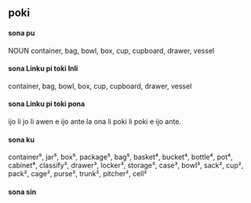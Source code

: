 ## poki

#### sona pu

NOUN container, bag, bowl, box, cup, cupboard, drawer, vessel

#### sona Linku pi toki Inli

container, bag, bowl, box, cup, cupboard, drawer, vessel

#### sona Linku pi toki pona

ijo li jo li awen e ijo ante la ona li poki li poki e ijo ante.

#### sona ku

container⁵, jar⁵, box⁵, package⁵, bag⁵, basket⁴, bucket⁴, bottle⁴, pot⁴, cabinet⁴, classify³, drawer³, locker³, storage³, case³, bowl³, sack², cup², pack², cage², purse², trunk², pitcher², cell²

#### sona sin

